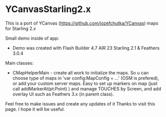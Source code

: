 # YCanvasStarling2.x
This is a port of YCanvas (https://github.com/jozefchutka/YCanvas) maps for Starling 2.x

Small demo inside of app:
- Demo was created with Flash Builder 4.7 AIR 23 Starling 2.1 & Feathers 3.0.4 

Main classes:
- CMapHelperMain - create all work to initialize the maps. So u can choose type of maps in 'var config:MapConfig = ...' (OSM is prefered), or add your custom server maps.
Easy to set up markers on map (just call addMarkerAt(pt:Point) ) and manage TOUCHES by Screen,  and add overlay UI such as Feathers 3.x (in parent class). 

Feel free to make issues and create any updates of it
Thanks to visit this page. 
I hope it will be useful.
